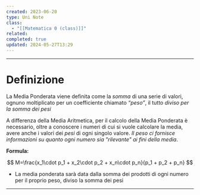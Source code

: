 ```yaml
---
created: 2023-06-20
type: Uni Note
class:
  - "[[Matematica 0 (class)]]"
related: 
completed: true
updated: 2024-05-27T13:29
---
```

---
# Definizione
La Media Ponderata viene definita come la *somma* di una serie di valori, ognuno moltiplicato per un coefficiente chiamato *“peso”*, il tutto *diviso per la somma dei pesi*

A differenza della Media Aritmetica, per il calcolo della Media Ponderata è necessario, oltre a conoscere i numeri di cui si vuole calcolare la media, avere anche i valori dei *pesi* di ogni singolo valore. *Il peso ci fornisce informazioni su quanto ogni numero sia "rilevante" ai fini della media*.


**Formula:**

$$
M=\frac{x_1\cdot p_1 + x_2\cdot p_2 + x_n\cdot p_n}{p_1 + p_2 + p_n}
$$

- La media ponderata sarà data dalla somma dei prodotti di ogni numero per il proprio peso, diviso la somma dei pesi

---